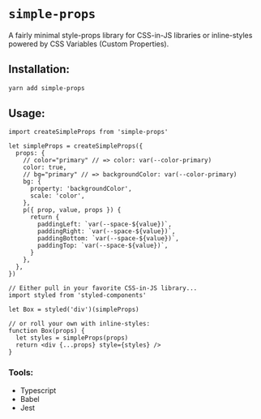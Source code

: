 # `simple-props`

A fairly minimal style-props library for CSS-in-JS libraries or inline-styles
powered by CSS Variables (Custom Properties).

## Installation:

```sh
yarn add simple-props
```

## Usage:

```tsx
import createSimpleProps from 'simple-props'

let simpleProps = createSimpleProps({
  props: {
    // color="primary" // => color: var(--color-primary)
    color: true,
    // bg="primary" // => backgroundColor: var(--color-primary)
    bg: {
      property: 'backgroundColor',
      scale: 'color',
    },
    p({ prop, value, props }) {
      return {
        paddingLeft: `var(--space-${value})`,
        paddingRight: `var(--space-${value})`,
        paddingBottom: `var(--space-${value})`,
        paddingTop: `var(--space-${value})`,
      }
    },
  },
})

// Either pull in your favorite CSS-in-JS library...
import styled from 'styled-components'

let Box = styled('div')(simpleProps)

// or roll your own with inline-styles:
function Box(props) {
  let styles = simpleProps(props)
  return <div {...props} style={styles} />
}
```

### Tools:

- Typescript
- Babel
- Jest
